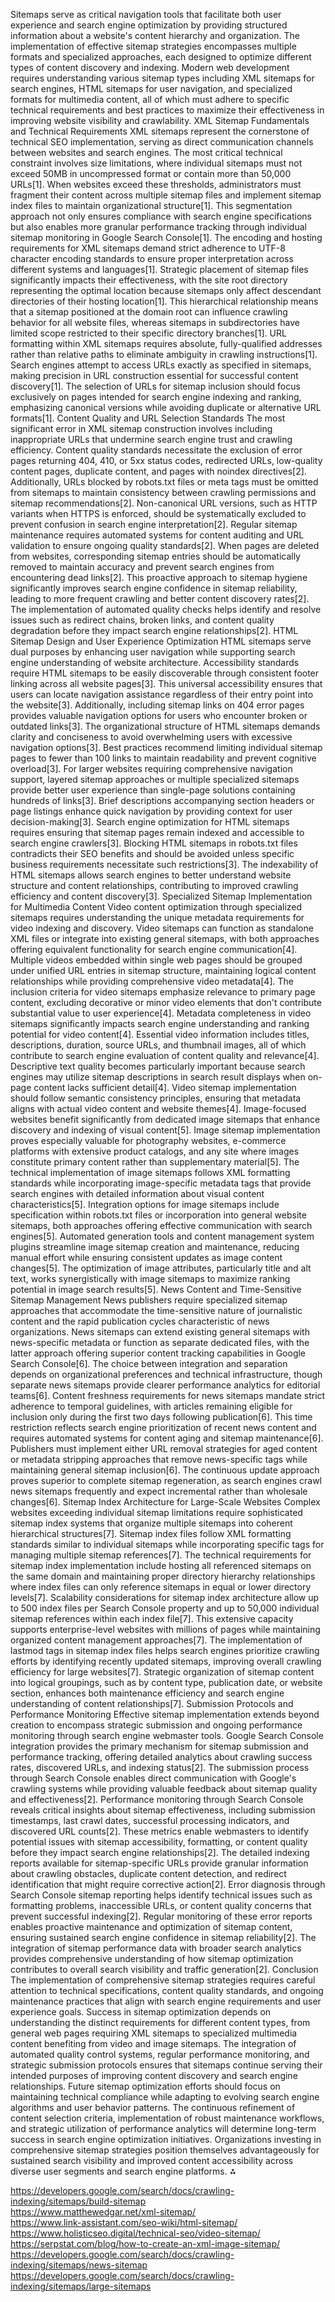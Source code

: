 Sitemaps serve as critical navigation tools that facilitate both user experience and search engine optimization by providing structured information about a website's content hierarchy and organization. The implementation of effective sitemap strategies encompasses multiple formats and specialized approaches, each designed to optimize different types of content discovery and indexing. Modern web development requires understanding various sitemap types including XML sitemaps for search engines, HTML sitemaps for user navigation, and specialized formats for multimedia content, all of which must adhere to specific technical requirements and best practices to maximize their effectiveness in improving website visibility and crawlability.
XML Sitemap Fundamentals and Technical Requirements
XML sitemaps represent the cornerstone of technical SEO implementation, serving as direct communication channels between websites and search engines. The most critical technical constraint involves size limitations, where individual sitemaps must not exceed 50MB in uncompressed format or contain more than 50,000 URLs[1]. When websites exceed these thresholds, administrators must fragment their content across multiple sitemap files and implement sitemap index files to maintain organizational structure[1]. This segmentation approach not only ensures compliance with search engine specifications but also enables more granular performance tracking through individual sitemap monitoring in Google Search Console[1].
The encoding and hosting requirements for XML sitemaps demand strict adherence to UTF-8 character encoding standards to ensure proper interpretation across different systems and languages[1]. Strategic placement of sitemap files significantly impacts their effectiveness, with the site root directory representing the optimal location because sitemaps only affect descendant directories of their hosting location[1]. This hierarchical relationship means that a sitemap positioned at the domain root can influence crawling behavior for all website files, whereas sitemaps in subdirectories have limited scope restricted to their specific directory branches[1].
URL formatting within XML sitemaps requires absolute, fully-qualified addresses rather than relative paths to eliminate ambiguity in crawling instructions[1]. Search engines attempt to access URLs exactly as specified in sitemaps, making precision in URL construction essential for successful content discovery[1]. The selection of URLs for sitemap inclusion should focus exclusively on pages intended for search engine indexing and ranking, emphasizing canonical versions while avoiding duplicate or alternative URL formats[1].
Content Quality and URL Selection Standards
The most significant error in XML sitemap construction involves including inappropriate URLs that undermine search engine trust and crawling efficiency. Content quality standards necessitate the exclusion of error pages returning 404, 410, or 5xx status codes, redirected URLs, low-quality content pages, duplicate content, and pages with noindex directives[2]. Additionally, URLs blocked by robots.txt files or meta tags must be omitted from sitemaps to maintain consistency between crawling permissions and sitemap recommendations[2]. Non-canonical URL versions, such as HTTP variants when HTTPS is enforced, should be systematically excluded to prevent confusion in search engine interpretation[2].
Regular sitemap maintenance requires automated systems for content auditing and URL validation to ensure ongoing quality standards[2]. When pages are deleted from websites, corresponding sitemap entries should be automatically removed to maintain accuracy and prevent search engines from encountering dead links[2]. This proactive approach to sitemap hygiene significantly improves search engine confidence in sitemap reliability, leading to more frequent crawling and better content discovery rates[2]. The implementation of automated quality checks helps identify and resolve issues such as redirect chains, broken links, and content quality degradation before they impact search engine relationships[2].
HTML Sitemap Design and User Experience Optimization
HTML sitemaps serve dual purposes by enhancing user navigation while supporting search engine understanding of website architecture. Accessibility standards require HTML sitemaps to be easily discoverable through consistent footer linking across all website pages[3]. This universal accessibility ensures that users can locate navigation assistance regardless of their entry point into the website[3]. Additionally, including sitemap links on 404 error pages provides valuable navigation options for users who encounter broken or outdated links[3].
The organizational structure of HTML sitemaps demands clarity and conciseness to avoid overwhelming users with excessive navigation options[3]. Best practices recommend limiting individual sitemap pages to fewer than 100 links to maintain readability and prevent cognitive overload[3]. For larger websites requiring comprehensive navigation support, layered sitemap approaches or multiple specialized sitemaps provide better user experience than single-page solutions containing hundreds of links[3]. Brief descriptions accompanying section headers or page listings enhance quick navigation by providing context for user decision-making[3].
Search engine optimization for HTML sitemaps requires ensuring that sitemap pages remain indexed and accessible to search engine crawlers[3]. Blocking HTML sitemaps in robots.txt files contradicts their SEO benefits and should be avoided unless specific business requirements necessitate such restrictions[3]. The indexability of HTML sitemaps allows search engines to better understand website structure and content relationships, contributing to improved crawling efficiency and content discovery[3].
Specialized Sitemap Implementation for Multimedia Content
Video content optimization through specialized sitemaps requires understanding the unique metadata requirements for video indexing and discovery. Video sitemaps can function as standalone XML files or integrate into existing general sitemaps, with both approaches offering equivalent functionality for search engine communication[4]. Multiple videos embedded within single web pages should be grouped under unified URL entries in sitemap structure, maintaining logical content relationships while providing comprehensive video metadata[4]. The inclusion criteria for video sitemaps emphasize relevance to primary page content, excluding decorative or minor video elements that don't contribute substantial value to user experience[4].
Metadata completeness in video sitemaps significantly impacts search engine understanding and ranking potential for video content[4]. Essential video information includes titles, descriptions, duration, source URLs, and thumbnail images, all of which contribute to search engine evaluation of content quality and relevance[4]. Descriptive text quality becomes particularly important because search engines may utilize sitemap descriptions in search result displays when on-page content lacks sufficient detail[4]. Video sitemap implementation should follow semantic consistency principles, ensuring that metadata aligns with actual video content and website themes[4].
Image-focused websites benefit significantly from dedicated image sitemaps that enhance discovery and indexing of visual content[5]. Image sitemap implementation proves especially valuable for photography websites, e-commerce platforms with extensive product catalogs, and any site where images constitute primary content rather than supplementary material[5]. The technical implementation of image sitemaps follows XML formatting standards while incorporating image-specific metadata tags that provide search engines with detailed information about visual content characteristics[5].
Integration options for image sitemaps include specification within robots.txt files or incorporation into general website sitemaps, both approaches offering effective communication with search engines[5]. Automated generation tools and content management system plugins streamline image sitemap creation and maintenance, reducing manual effort while ensuring consistent updates as image content changes[5]. The optimization of image attributes, particularly title and alt text, works synergistically with image sitemaps to maximize ranking potential in image search results[5].
News Content and Time-Sensitive Sitemap Management
News publishers require specialized sitemap approaches that accommodate the time-sensitive nature of journalistic content and the rapid publication cycles characteristic of news organizations. News sitemaps can extend existing general sitemaps with news-specific metadata or function as separate dedicated files, with the latter approach offering superior content tracking capabilities in Google Search Console[6]. The choice between integration and separation depends on organizational preferences and technical infrastructure, though separate news sitemaps provide clearer performance analytics for editorial teams[6].
Content freshness requirements for news sitemaps mandate strict adherence to temporal guidelines, with articles remaining eligible for inclusion only during the first two days following publication[6]. This time restriction reflects search engine prioritization of recent news content and requires automated systems for content aging and sitemap maintenance[6]. Publishers must implement either URL removal strategies for aged content or metadata stripping approaches that remove news-specific tags while maintaining general sitemap inclusion[6]. The continuous update approach proves superior to complete sitemap regeneration, as search engines crawl news sitemaps frequently and expect incremental rather than wholesale changes[6].
Sitemap Index Architecture for Large-Scale Websites
Complex websites exceeding individual sitemap limitations require sophisticated sitemap index systems that organize multiple sitemaps into coherent hierarchical structures[7]. Sitemap index files follow XML formatting standards similar to individual sitemaps while incorporating specific tags for managing multiple sitemap references[7]. The technical requirements for sitemap index implementation include hosting all referenced sitemaps on the same domain and maintaining proper directory hierarchy relationships where index files can only reference sitemaps in equal or lower directory levels[7].
Scalability considerations for sitemap index architecture allow up to 500 index files per Search Console property and up to 50,000 individual sitemap references within each index file[7]. This extensive capacity supports enterprise-level websites with millions of pages while maintaining organized content management approaches[7]. The implementation of lastmod tags in sitemap index files helps search engines prioritize crawling efforts by identifying recently updated sitemaps, improving overall crawling efficiency for large websites[7]. Strategic organization of sitemap content into logical groupings, such as by content type, publication date, or website section, enhances both maintenance efficiency and search engine understanding of content relationships[7].
Submission Protocols and Performance Monitoring
Effective sitemap implementation extends beyond creation to encompass strategic submission and ongoing performance monitoring through search engine webmaster tools. Google Search Console integration provides the primary mechanism for sitemap submission and performance tracking, offering detailed analytics about crawling success rates, discovered URLs, and indexing status[2]. The submission process through Search Console enables direct communication with Google's crawling systems while providing valuable feedback about sitemap quality and effectiveness[2].
Performance monitoring through Search Console reveals critical insights about sitemap effectiveness, including submission timestamps, last crawl dates, successful processing indicators, and discovered URL counts[2]. These metrics enable webmasters to identify potential issues with sitemap accessibility, formatting, or content quality before they impact search engine relationships[2]. The detailed indexing reports available for sitemap-specific URLs provide granular information about crawling obstacles, duplicate content detection, and redirect identification that might require corrective action[2].
Error diagnosis through Search Console sitemap reporting helps identify technical issues such as formatting problems, inaccessible URLs, or content quality concerns that prevent successful indexing[2]. Regular monitoring of these error reports enables proactive maintenance and optimization of sitemap content, ensuring sustained search engine confidence in sitemap reliability[2]. The integration of sitemap performance data with broader search analytics provides comprehensive understanding of how sitemap optimization contributes to overall search visibility and traffic generation[2].
Conclusion
The implementation of comprehensive sitemap strategies requires careful attention to technical specifications, content quality standards, and ongoing maintenance practices that align with search engine requirements and user experience goals. Success in sitemap optimization depends on understanding the distinct requirements for different content types, from general web pages requiring XML sitemaps to specialized multimedia content benefiting from video and image sitemaps. The integration of automated quality control systems, regular performance monitoring, and strategic submission protocols ensures that sitemaps continue serving their intended purposes of improving content discovery and search engine relationships.
Future sitemap optimization efforts should focus on maintaining technical compliance while adapting to evolving search engine algorithms and user behavior patterns. The continuous refinement of content selection criteria, implementation of robust maintenance workflows, and strategic utilization of performance analytics will determine long-term success in search engine optimization initiatives. Organizations investing in comprehensive sitemap strategies position themselves advantageously for sustained search visibility and improved content accessibility across diverse user segments and search engine platforms.
⁂

https://developers.google.com/search/docs/crawling-indexing/sitemaps/build-sitemap         
https://www.matthewedgar.net/xml-sitemap/               
https://www.link-assistant.com/seo-wiki/html-sitemap/          
https://www.holisticseo.digital/technical-seo/video-sitemap/       
https://serpstat.com/blog/how-to-create-an-xml-image-sitemap/      
https://developers.google.com/search/docs/crawling-indexing/sitemaps/news-sitemap      
https://developers.google.com/search/docs/crawling-indexing/sitemaps/large-sitemaps       